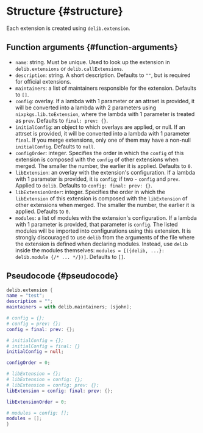 # Structure {#structure}
Each extension is created using `delib.extension`.

## Function arguments {#function-arguments}
- `name`: string. Must be unique. Used to look up the extension in `delib.extensions` or `delib.callExtensions`.
- `description`: string. A short description. Defaults to `""`, but is required for official extensions.
- `maintainers`: a list of maintainers responsible for the extension. Defaults to `[]`.
- `config`: overlay. If a lambda with 1 parameter or an attrset is provided, it will be converted into a lambda with 2 parameters using `nixpkgs.lib.toExtension`, where the lambda with 1 parameter is treated as `prev`. Defaults to `final: prev: {}`.
- `initialConfig`: an object to which overlays are applied, or null. If an attrset is provided, it will be converted into a lambda with 1 parameter `final`. If you merge extensions, only one of them may have a non-null `initialConfig`. Defaults to `null`.
- `configOrder`: integer. Specifies the order in which the `config` of this extension is composed with the `config` of other extensions when merged. The smaller the number, the earlier it is applied. Defaults to `0`.
- `libExtension`: an overlay with the extension's configuration. If a lambda with 1 parameter is provided, it is `config`; if two - `config` and `prev`. Applied to `delib`. Defaults to `config: final: prev: {}`.
- `libExtensionOrder`: integer. Specifies the order in which the `libExtension` of this extension is composed with the `libExtension` of other extensions when merged. The smaller the number, the earlier it is applied. Defaults to `0`.
- `modules`: a list of modules with the extension's configuration. If a lambda with 1 parameter is provided, that parameter is `config`. The listed modules will be imported into configurations using this extension. It is strongly discouraged to use `delib` from the arguments of the file where the extension is defined when declaring modules. Instead, use `delib` inside the modules themselves: `modules = [({delib, ...}: delib.module {/* ... */})]`. Defaults to `[]`.

## Pseudocode {#pseudocode}
```nix
delib.extension {
name = "test";
description = "";
maintainers = with delib.maintainers; [sjohn];

# config = {};
# config = prev: {};
config = final: prev: {};

# initialConfig = {};
# initialConfig = final: {}
initialConfig = null;

configOrder = 0;

# libExtension = {};
# libExtension = config: {};
# libExtension = config: prev: {};
libExtension = config: final: prev: {};

libExtensionOrder = 0;

# modules = config: [];
modules = [];
}
```
